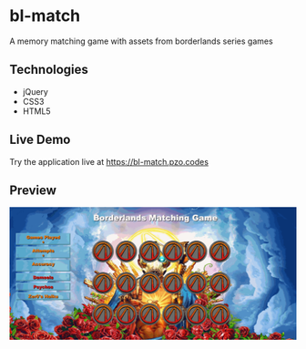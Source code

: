# bl-match

A memory matching game with assets from borderlands series games

## Technologies

- jQuery
- CSS3
- HTML5

## Live Demo

Try the application live at https://bl-match.pzo.codes

## Preview

![BL-Match](assets/images/bl-match.gif)


